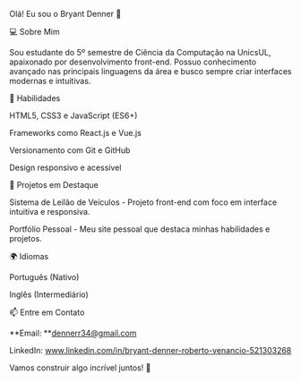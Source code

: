 Olá! Eu sou o Bryant Denner 👋


💻 Sobre Mim

Sou estudante do 5º semestre de Ciência da Computação na UnicsUL, apaixonado por desenvolvimento front-end. Possuo conhecimento avançado nas principais linguagens da área e busco sempre criar interfaces modernas e intuitivas.

🚀 Habilidades

HTML5, CSS3 e JavaScript (ES6+)

Frameworks como React.js e Vue.js

Versionamento com Git e GitHub

Design responsivo e acessível

📂 Projetos em Destaque

Sistema de Leilão de Veículos - Projeto front-end com foco em interface intuitiva e responsiva.

Portfólio Pessoal - Meu site pessoal que destaca minhas habilidades e projetos.

🌍 Idiomas

Português (Nativo)

Inglês (Intermediário)

📫 Entre em Contato

**Email: **dennerr34@gmail.com

LinkedIn: www.linkedin.com/in/bryant-denner-roberto-venancio-521303268

Vamos construir algo incrível juntos! 🚀



